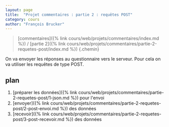 ```yaml
---
layout: page
title:  "Projet commentaires : partie 2 : requêtes POST"
category: cours
author: "François Brucker"
---
```


> [commentaires]({% link cours/web/projets/commentaires/index.md %}) / [partie 2]({% link cours/web/projets/commentaires/partie-2-requetes-post/index.md %})
{.chemin}

On va envoyer les réponses au questionnaire vers le serveur. Pour cela on va utiliser les requêtes de type POST.

## plan

1. [préparer les données]({% link cours/web/projets/commentaires/partie-2-requetes-post/1-json.md %}) pour l'envoi
2. [envoyer]({% link cours/web/projets/commentaires/partie-2-requetes-post/2-post-envoi.md %}) des données
3. [recevoir]({% link cours/web/projets/commentaires/partie-2-requetes-post/3-post-recevoir.md %}) des données
